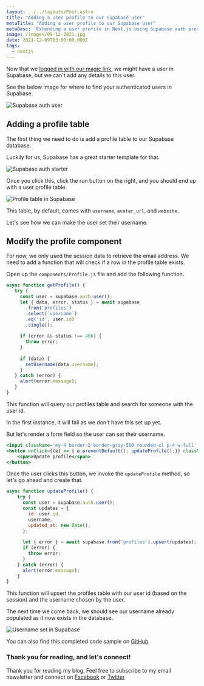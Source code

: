 ```yaml
---
layout: ../../layouts/Post.astro
title: "Adding a user profile to our Supabase user"
metaTitle: "Adding a user profile to our Supabase user"
metaDesc: 'Extending a user profile in Next.js using Supabase auth profiles'
image: /images/09-12-2021.jpg
date: 2021-12-09T03:00:00.000Z
tags:
  - nextjs
---
```

Now that we [logged in with our magic link](https://daily-dev-tips.com/posts/authenticating-nextjs-with-supabase-auth-magic-links/), we might have a user in Supabase, but we can't add any details to this user.

See the below image for where to find your authenticated users in Supabase.

![Supabase auth user](https://cdn.hashnode.com/res/hashnode/image/upload/v1638079425306/QsQhKrqg_.png)

## Adding a profile table

The first thing we need to do is add a profile table to our Supabase database.

Luckily for us, Supabase has a great starter template for that.

![Supabase auth starter](https://cdn.hashnode.com/res/hashnode/image/upload/v1638079514815/KESVEf5Ev.png)

Once you click this, click the run button on the right, and you should end up with a user profile table.

![Profile table in Supabase](https://cdn.hashnode.com/res/hashnode/image/upload/v1638079668537/wK0ERCmTu.png)

This table, by default, comes with `username`, `avatar_url`, and `website`.

Let's see how we can make the user set their username.

## Modify the profile component

For now, we only used the session data to retrieve the email address.
We need to add a function that will check if a row in the profile table exists.
 
Open up the `components/Profile.js` file and add the following function.
 
 ```js
 async function getProfile() {
	try {
	  const user = supabase.auth.user();
	  let { data, error, status } = await supabase
		.from('profiles')
		.select(`username`)
		.eq('id', user.id)
		.single();
	
	  if (error && status !== 406) {
		throw error;
	  }
	
	  if (data) {
		setUsername(data.username);
	  }
	} catch (error) {
	  alert(error.message);
	}
}
 ```
 
This function will query our profiles table and search for someone with the user id.
 
In the first instance, it will fail as we don't have this set up yet.

But let's render a form field so the user can set their username.

```jsx
<input className='my-4 border-2 border-gray-500 rounded-xl p-4 w-full' type='username' placeholder='Enter a username' value={username} onChange={(e) => setUsername(e.target.value)} />
<button onClick={(e) => { e.preventDefault(); updateProfile();}} className='w-full mt-4 p-2 pl-5 pr-5 bg-blue-500 text-gray-100 text-lg rounded-lg focus:border-4 border-blue-300'>
	<span>Update profile</span>
</button>
```

Once the user clicks this button, we invoke the `updateProfile` method, so let's go ahead and create that.

```js
async function updateProfile() {
	try {
	  const user = supabase.auth.user();
	  const updates = {
	    id: user.id,
	    username,
	    updated_at: new Date(),
	  };
	
	  let { error } = await supabase.from('profiles').upsert(updates);
	  if (error) {
	    throw error;
	  }
	} catch (error) {
	  alert(error.message);
	}
}
```

This function will upsert the profiles table with our user id (based on the session) and the username chosen by the user.

The next time we come back, we should see our username already populated as it now exists in the database.

![Username set in Supabase](https://cdn.hashnode.com/res/hashnode/image/upload/v1638080735048/lMftdxTF3.png)

You can also find this completed code sample on [GitHub](https://github.com/rebelchris/next-supabase/tree/supabase-profile).

### Thank you for reading, and let's connect!

Thank you for reading my blog. Feel free to subscribe to my email newsletter and connect on [Facebook](https://www.facebook.com/DailyDevTipsBlog) or [Twitter](https://twitter.com/DailyDevTips1)
